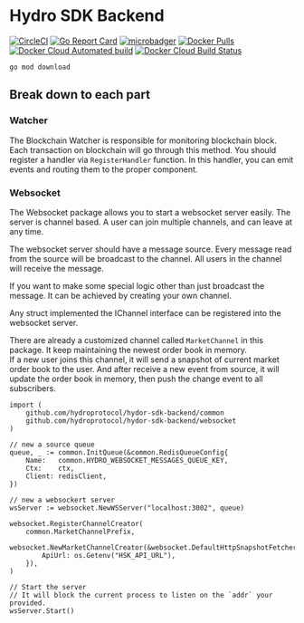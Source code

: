 # Hydro SDK Backend

[![CircleCI](https://circleci.com/gh/HydroProtocol/hydro-sdk-backend.svg?style=svg)](https://circleci.com/gh/HydroProtocol/hydro-sdk-backend)
[![Go Report Card](https://goreportcard.com/badge/github.com/hydroprotocol/hydro-sdk-backend)](https://goreportcard.com/report/github.com/hydroprotocol/hydro-sdk-backend)
[![microbadger](https://images.microbadger.com/badges/image/hydroprotocolio/hydro-sdk-backend.svg)](https://microbadger.com/images/hydroprotocolio/hydro-sdk-backend)
[![Docker Pulls](https://img.shields.io/docker/pulls/hydroprotocolio/hydro-sdk-backend.svg)](https://hub.docker.com/r/hydroprotocolio/hydro-sdk-backend)
[![Docker Cloud Automated build](https://img.shields.io/docker/cloud/automated/hydroprotocolio/hydro-sdk-backend.svg)](https://hub.docker.com/r/hydroprotocolio/hydro-sdk-backend)
[![Docker Cloud Build Status](https://img.shields.io/docker/cloud/build/hydroprotocolio/hydro-sdk-backend.svg)](https://hub.docker.com/r/hydroprotocolio/hydro-sdk-backend)

```
go mod download
```


## Break down to each part

### Watcher

The Blockchain Watcher is responsible for monitoring blockchain block. 
Each transaction on blockchain will go through this method.
You should register a handler via `RegisterHandler` function.
In this handler, you can emit events and routing them to the proper component.

### Websocket

The Websocket package allows you to start a websocket server easily. 
The server is channel based.
A user can join multiple channels, and can leave at any time.

The websocket server should have a message source. 
Every message read from the source will be broadcast to the channel.
All users in the channel will receive the message.

If you want to make some special logic other than just broadcast the message.
It can be achieved by creating your own channel. 

Any struct implemented the IChannel interface can be registered into the websocket server.

There are already a customized channel called `MarketChannel` in this package. 
It keep maintaining the newest order book in memory.  
If a new user joins this channel, 
it will send a snapshot of current market order book to the user.
And after receive a new event from source, 
it will update the order book in memory, 
then push the change event to all subscribers.

```golang
import (
    github.com/hydroprotocol/hydor-sdk-backend/common
    github.com/hydroprotocol/hydor-sdk-backend/websocket
)

// new a source queue
queue, _ := common.InitQueue(&common.RedisQueueConfig{
    Name:   common.HYDRO_WEBSOCKET_MESSAGES_QUEUE_KEY,
    Ctx:    ctx,
    Client: redisClient,
})

// new a websockert server
wsServer := websocket.NewWSServer("localhost:3002", queue)

websocket.RegisterChannelCreator(
    common.MarketChannelPrefix,
    websocket.NewMarketChannelCreator(&websocket.DefaultHttpSnapshotFetcher{
        ApiUrl: os.Getenv("HSK_API_URL"),
    }),
)

// Start the server
// It will block the current process to listen on the `addr` your provided. 
wsServer.Start()
```